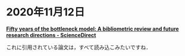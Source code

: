 # 2020年11月12日 


**[Fifty years of the bottleneck model: A bibliometric review and future research directions - ScienceDirect](https://www.sciencedirect.com/science/article/pii/S0191261520303490#bib0066)**


これに引用されている論文は，すべて読み込こみたいですね．